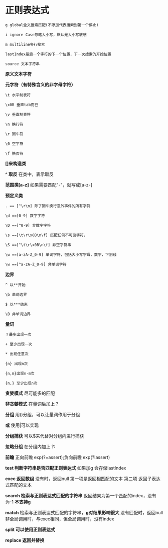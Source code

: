 # 正则表达式

```
g global全文搜索匹配(不添加代表搜索到第一个停止)

i ignore Case忽略大小写，默认是大小写敏感

m multiline多行搜索

lastIndex最后一个字符的下一个位置，下一次搜索的开始位置

source 文本字符串
```

**原义文本字符**

**元字符（有特殊含义的非字母字符）**
```
\t 水平制表符

\x0B 垂直tab而已

\v 垂直制表符

\n 换行符

\r 回车符

\0 空字符

\f 换页符
```

**[]来构造类**

**^ 取反** 在类中，表示取反

**范围类[a-z]** 如果需要匹配"-"，就写成[a-z-]

**预定义类**
```
. == [^\r\n] 除了回车换行意外事件的所有字符

\d ==[0-9] 数字字符

\D ==[^0-9] 非数字字符

\s ==[\t\r\x0B\n\f] 匹配任何不可见字符，

\S ==[^\t\r\x0B\n\f] 非空字符串

\w ==[a-zA-Z_0-9] 单词字符，包括大小写字母，数字，下划线

\w ==[^a-zA-Z_0-9] 非单词字符
```

**边界**

```
^ 以**开始

\b 单词边界

$ 以***结束

\B 非单词边界
```

**量词**

```
？最多出现一次

+ 至少出现一次

* 出现任意次 

{n} 出现n次

{n,m}出现n-m次

{n,} 至少出现n次
```

**贪婪模式** 尽可能多的匹配

**非贪婪模式** 在量词后加上？

**分组** 用()分组，可以让量词作用于分组

**或** 使用|可以实现

**分组捕获** 可以$来代替对分组内进行捕获

**忽略分组** 在分组内加上 ?:

**前瞻** 正向前瞻 exp(?=assert);负向前瞻 exp(?!assert)

**test 判断字符串是否匹配正则表达式** 如果加g 会存储lastIndex

**exec 返回数组**
没有时，返回null
第一项是返回相匹配的文本
第二项 返回子表达式匹配的文本

**search 检索与正则表达式匹配的字符串** 返回结果为第一个匹配的index，没有为-1 **不支持g**

**match** 检索与正则表达式匹配的字符串，**g对结果影响很大**
没有匹配时，返回null
非全局调用时，与exec相同，但全局调用时，没有index

**split 可以使用正则表达式**

**replace 返回并替换**